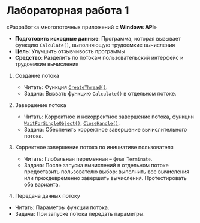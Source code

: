 # Лабораторная работа 1
«Разработка многопоточных приложений с **Windows API**»

* **Подготовить исходные данные**: Программа, которая вызывает функцию `Calculate()`, выполняющую трудоемкие вычисления
* **Цель**: Улучшить отзывчивость программы
* **Средство**: Разделить по потокам пользовательский интерфейс и трудоемкие вычисления

1. Создание потока
	* Читать: Функция [`CreateThread()`](https://msdn.microsoft.com/en-us/library/windows/desktop/ms682453(v=vs.85).aspx).
	* Задача: Вызвать функцию `Calculate()` в отдельном потоке.

2. Завершение потока
	* Читать: Корректное и некорректное завершение потока, функции [`WaitForSingleObject()`](https://msdn.microsoft.com/ru-ru/library/windows/desktop/ms687032(v=vs.85).aspx), [`CloseHandle()`](https://msdn.microsoft.com/ru-ru/library/windows/desktop/ms724211(v=vs.85).aspx).
	* Задача: Обеспечить корректное завершение вычислительного потока.

3. Корректное завершение потока по инициативе пользователя
	* Читать: Глобальная переменная – флаг `Terminate`.
	* Задача: После запуска вычислений в отдельном потоке предоставить пользователю выбор: выполнить все вычисления или преждевременно завершить вычисления. Протестировать оба варианта.

4. Передача данных потоку
  * Читать: Параметры функции потока.
  * Задача: При запуске потока передать параметры.